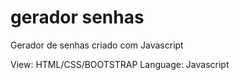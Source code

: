 # gerador senhas
 Gerador de senhas criado com Javascript

View: 
    HTML/CSS/BOOTSTRAP
Language:
    Javascript
